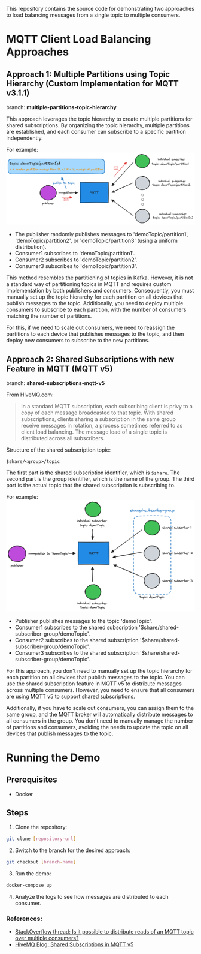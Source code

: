 This repository contains the source code for demonstrating two approaches to load balancing messages from a single topic to multiple consumers.

# MQTT Client Load Balancing Approaches
## Approach 1: Multiple Partitions using Topic Hierarchy (Custom Implementation for MQTT v3.1.1)
branch: **multiple-partitions-topic-hierarchy**

This approach leverages the topic hierarchy to create multiple partitions for shared subscriptions. By organizing the topic hierarchy, multiple partitions are established, and each consumer can subscribe to a specific partition independently.

For example:
![partitioning-via-topic-hierarchy](partitioning-via-topic-hierarchy.png)
- The publisher randomly publishes messages to 'demoTopic/partition1', 'demoTopic/partition2', or 'demoTopic/partition3' (using a uniform distribution).
- Consumer1 subscribes to 'demoTopic/partition1'.
- Consumer2 subscribes to 'demoTopic/partition2'.
- Consumer3 subscribes to 'demoTopic/partition3'.

This method resembles the partitioning of topics in Kafka. However, it is not a standard way of partitioning topics in MQTT and requires custom implementation by both publishers and consumers. Consequently, you must manually set up the topic hierarchy for each partition on all devices that publish messages to the topic. Additionally, you need to deploy multiple consumers to subscribe to each partition, with the number of consumers matching the number of partitions.

For this, if we need to scale out consumers, we need to reassign the partitions to each device that publishes messages to the topic, and then deploy new consumers to subscribe to the new partitions.

## Approach 2: Shared Subscriptions with new Feature in MQTT (MQTT v5)
branch: **shared-subscriptions-mqtt-v5**

From HiveMQ.com:
> In a standard MQTT subscription, each subscribing client is privy to a copy of each message broadcasted to that topic. With shared subscriptions, clients sharing a subscription in the same group receive messages in rotation, a process sometimes referred to as client load balancing. The message load of a single topic is distributed across all subscribers.

Structure of the shared subscription topic:
```
$share/<group>/topic
```

The first part is the shared subscription identifier, which is `$share`. The second part is the group identifier, which is the name of the group. The third part is the actual topic that the shared subscription is subscribing to.

For example:
![shared-subscriptions](mqtt-shared-subscription-v2.png)

- Publisher publishes messages to the topic 'demoTopic'.
- Consumer1 subscribes to the shared subscription '$share/shared-subscriber-group/demoTopic'.
- Consumer2 subscribes to the shared subscription '$share/shared-subscriber-group/demoTopic'.
- Consumer3 subscribes to the shared subscription '$share/shared-subscriber-group/demoTopic'.

For this approach, you don't need to manually set up the topic hierarchy for each partition on all devices that publish messages to the topic. You can use the shared subscription feature in MQTT v5 to distribute messages across multiple consumers. However, you need to ensure that all consumers are using MQTT v5 to support shared subscriptions.

Additionally, if you have to scale out consumers, you can assign them to the same group, and the MQTT broker will automatically distribute messages to all consumers in the group. You don't need to manually manage the number of partitions and consumers, avoiding the needs to update the topic on all devices that publish messages to the topic.

# Running the Demo
## Prerequisites
- Docker

## Steps
1. Clone the repository:
```bash
git clone [repository-url]
```

2. Switch to the branch for the desired approach:
```bash
git checkout [branch-name]
```

3. Run the demo:
```bash
docker-compose up
```

4. Analyze the logs to see how messages are distributed to each consumer.

### References:
- [StackOverflow thread: Is it possible to distribute reads of an MQTT topic over multiple consumers?](https://stackoverflow.com/questions/27850819/is-it-possible-to-distribute-reads-of-an-mqtt-topic-over-multiple-consumers)
- [HiveMQ Blog: Shared Subscriptions in MQTT v5](https://www.hivemq.com/blog/mqtt5-essentials-part7-shared-subscriptions/)

